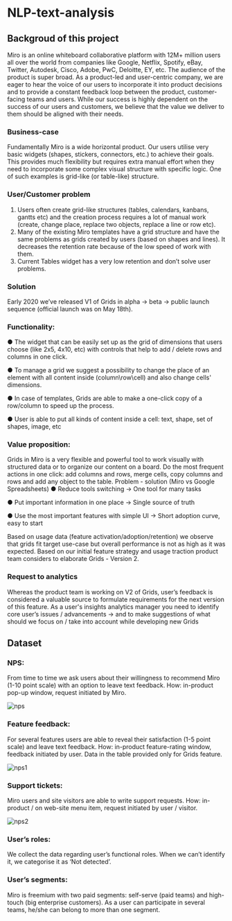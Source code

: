 # NLP-text-analysis

## Backgroud of this project
Miro is an online whiteboard collaborative platform with 12M+ million users all over the world
from companies like Google, Netflix, Spotify, eBay, Twitter, Autodesk, Cisco, Adobe, PwC,
Deloitte, EY, etc.
The audience of the product is super broad. As a product-led and user-centric company, we are
eager to hear the voice of our users to incorporate it into product decisions and to provide a
constant feedback loop between the product, customer-facing teams and users. While our
success is highly dependent on the success of our users and customers, we believe that the
value we deliver to them should be aligned with their needs.

### Business-case
Fundamentally Miro is a wide horizontal product. Our users utilise very basic widgets (shapes,
stickers, connectors, etc.) to achieve their goals. This provides much flexibility but requires extra
manual effort when they need to incorporate some complex visual structure with specific logic.
One of such examples is grid-like (or table-like) structure.

### User/Customer problem
1. Users often create grid-like structures (tables, calendars, kanbans, gantts etc) and the
creation process requires a lot of manual work (create, change place, replace two
objects, replace a line or row etc).
2. Many of the existing Miro templates have a grid structure and have the same problems
as grids created by users (based on shapes and lines). It decreases the retention rate
because of the low speed of work with them.
3. Current Tables widget has a very low retention and don’t solve user problems.

### Solution
Early 2020 we’ve released V1 of Grids in alpha -> beta -> public launch sequence (official
launch was on May 18th).

### Functionality:
● The widget that can be easily set up as the grid of dimensions that users choose (like
2x5, 4x10, etc) with controls that help to add / delete rows and columns in one click.

● To manage a grid we suggest a possibility to change the place of an element with all
content inside (column\row\cell) and also change cells' dimensions.

● In case of templates, Grids are able to make a one-click copy of a row/column to speed
up the process.

● User is able to put all kinds of content inside a cell: text, shape, set of shapes, image, etc

### Value proposition:
Grids in Miro is a very flexible and powerful tool to work visually with structured data or to
organize our content on a board.
Do the most frequent actions in one click: add columns and rows, merge cells, copy columns
and rows and add any object to the table.
Problem - solution (Miro vs Google Spreadsheets)
● Reduce tools switching → One tool for many tasks

● Put important information in one place → Single source of truth

● Use the most important features with simple UI → Short adoption curve, easy to start

Based on usage data (feature activation/adoption/retention) we observe that grids fit target
use-case but overall performance is not as high as it was expected. Based on our initial feature
strategy and usage traction product team considers to elaborate Grids - Version 2.


### Request to analytics
Whereas the product team is working on V2 of Grids, user’s feedback is considered a
valuable source to formulate requirements for the next version of this feature. As a user's
insights analytics manager you need to identify core user’s issues / advancements -> and to
make suggestions of what should we focus on / take into account while developing new Grids

## Dataset
### NPS:
From time to time we ask users about their willingness to recommend Miro (1-10 point scale)
with an option to leave text feedback. How: in-product pop-up window, request initiated by Miro.

![nps](https://user-images.githubusercontent.com/36822899/108904736-2b73b880-761f-11eb-92a2-1dae5be67cfe.JPG)

### Feature feedback:
For several features users are able to reveal their satisfaction (1-5 point scale) and leave text
feedback. How: in-product feature-rating window, feedback initiated by user. Data in the table
provided only for Grids feature.

![nps1](https://user-images.githubusercontent.com/36822899/108905021-7ab9e900-761f-11eb-8ab6-0b8c51009da6.JPG)

### Support tickets:
Miro users and site visitors are able to write support requests. How: in-product / on web-site
menu item, request initiated by user / visitor.

![nps2](https://user-images.githubusercontent.com/36822899/108905097-9624f400-761f-11eb-8e38-0da8f37c6ef9.JPG)

### User’s roles:
We collect the data regarding user’s functional roles. When we can’t identify it, we categorise it
as ‘Not detected’.

### User’s segments:
Miro is freemium with two paid segments: self-serve (paid teams) and high-touch (big enterprise
customers). As a user can participate in several teams, he/she can belong to more than one
segment.
